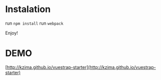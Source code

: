 Instalation
===========

run `npm install`
run `webpack`

Enjoy!

DEMO
===========

[http://kzima.github.io/vuestrap-starter](http://kzima.github.io/vuestrap-starter)